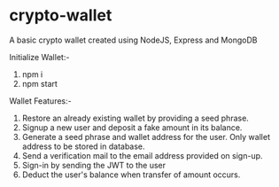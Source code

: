 # crypto-wallet

A basic crypto wallet created using NodeJS, Express and MongoDB

Initialize Wallet:-

1. npm i
2. npm start

Wallet Features:-

1. Restore an already existing wallet by providing a seed phrase.
2. Signup a new user and deposit a fake amount in its balance.
3. Generate a seed phrase and wallet address for the user. Only wallet address to be stored in database.
4. Send a verification mail to the email address provided on sign-up.
5. Sign-in by sending the JWT to the user
6. Deduct the user's balance when transfer of amount occurs.
